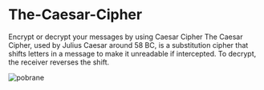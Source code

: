 # The-Caesar-Cipher
Encrypt or decrypt your messages by using Caesar Cipher
The Caesar Cipher, used by Julius Caesar around 58 BC, is a substitution cipher that shifts letters in a message to make it unreadable if intercepted. 
To decrypt, the receiver reverses the shift.


![pobrane](https://github.com/KowalQie/The-Caesar-Cipher/assets/152272520/10a4cf87-f3f3-4852-b7ee-57522fa16598)
